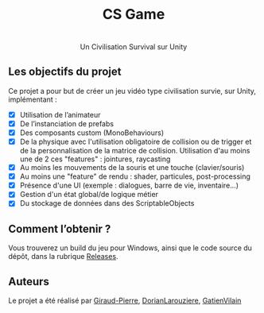 <!-- Auteurs -->
[auteur-pierre-url]: https://github.com/Giraud-Pierre "Page GitHub de Pierre Giraud"
[auteur-dorian-url]: https://github.com/DorianLarouziere "Page GitHub de Dorian Larouziere"
[auteur-gatien-url]: https://github.com/GatienVilain "Page GitHub de Gatien Vilain"


<div align="center">
    <h1 style="margin: 1vh">CS Game</h1>
    <p> Un Civilisation Survival sur Unity </p>
</div>


## Les objectifs du projet

Ce projet a pour but de créer un jeu vidéo type civilisation survie, sur Unity, implémentant :
 - [x] Utilisation de l’animateur
 - [x] De l’instanciation de prefabs
 - [x] Des composants custom (MonoBehaviours)
 - [x] De la physique avec l'utilisation obligatoire de collision ou de trigger et de la personnalisation de la matrice de collision. Utilisation d'au moins une de 2 ces "features" : jointures, raycasting
 - [x] Au moins les mouvements de la souris et une touche (clavier/souris)
 - [x] Au moins une "feature" de rendu : shader, particules, post-processing
 - [x] Présence d'une UI (exemple : dialogues, barre de vie, inventaire…)
 - [x] Gestion d'un état global/de logique métier
 - [x] Du stockage de données dans des ScriptableObjects

## Comment l’obtenir ?

Vous trouverez un build du jeu pour Windows, ainsi que le code source du dépôt, dans la rubrique [Releases](https://github.com/Giraud-Pierre/Larouziere_Vilain_Giraud_FinalWork/releases).

## Auteurs

Le projet a été réalisé par [Giraud-Pierre][auteur-pierre-url], [DorianLarouziere][auteur-dorian-url], [GatienVilain][auteur-gatien-url]
